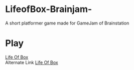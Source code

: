 # LifeofBox-Brainjam-
A short platformer game made for GameJam of Brainstation

# Play
[Life Of Box](https://hasi-b.itch.io/life-of-box) <br>
Alternate Link [Life Of Box](https://gamepipe.io/@hasi-b-hasanmwur/brainjam-upload)
